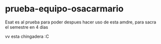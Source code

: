 prueba-equipo-osacarmario
=========================
Esat es al prueba para poder despues hacer uso de esta amdre, para sacra el semestre en 4 dias 

vv esta chingadera :C
